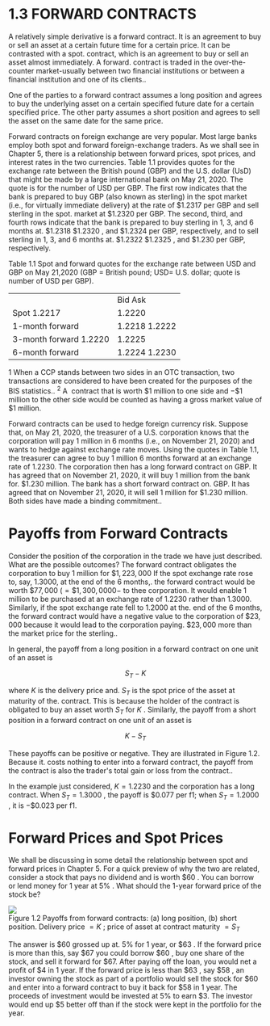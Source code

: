 # 1.3 FORWARD CONTRACTS  

A relatively simple derivative is a forward contract. It is an agreement to buy or sell an asset at a certain future time for a certain price. It can be contrasted with a spot. contract, which is an agreement to buy or sell an asset almost immediately. A forward. contract is traded in the over-the-counter market-usually between two financial institutions or between a financial institution and one of its clients..  

One of the parties to a forward contract assumes a long position and agrees to buy the underlying asset on a certain specified future date for a certain specified price. The other party assumes a short position and agrees to sell the asset on the same date for the same price.  

Forward contracts on foreign exchange are very popular. Most large banks employ both spot and forward foreign-exchange traders. As we shall see in Chapter 5, there is a relationship between forward prices, spot prices, and interest rates in the two currencies. Table 1.1 provides quotes for the exchange rate between the British pound (GBP) and the U.S. dollar (UsD) that might be made by a large international bank on May 21, 2020. The quote is for the number of USD per GBP. The first row indicates that the bank is prepared to buy GBP (also known as sterling) in the spot market (i.e., for virtually immediate delivery) at the rate of $\$1.2317$ per GBP and sell sterling in the spot. market at $\$1.2320$ per GBP. The second, third, and fourth rows indicate that the bank is prepared to buy sterling in 1, 3, and 6 months at. $\$1.2318$ $\$1.2320$ , and $\$1.2324$ per GBP, respectively, and to sell sterling in 1, 3, and 6 months at. $\$1.2322$ $\$1.2325$ , and $\$1.230$ per GBP, respectively.  

Table 1.1 Spot and forward quotes for the exchange rate between USD and GBP on May 21,2020 (GBP $=$ British pound; $\mathrm{USD}=$ U.S. dollar; quote is number of USD per GBP).   


<html><body><table><tr><td></td><td>Bid Ask</td></tr><tr><td>Spot 1.2217</td><td>1.2220</td></tr><tr><td>1-month forward</td><td>1.2218 1.2222</td></tr><tr><td>3-month forward 1.2220</td><td>1.2225</td></tr><tr><td>6-month forward</td><td>1.2224 1.2230</td></tr></table></body></html>

1 When a CCP stands between two sides in an OTC transaction, two transactions are considered to have been created for the purposes of the BIS statistics.. $^2\mathrm{~A~}$ contract that is worth $\$1$ million to one side and $-\$1$ million to the other side would be counted as having a gross market value of $\$1$ million.  

Forward contracts can be used to hedge foreign currency risk. Suppose that, on May 21, 2020, the treasurer of a U.S. corporation knows that the corporation will pay 1 million in 6 months (i.e., on November 21, 2020) and wants to hedge against exchange rate moves. Using the quotes in Table 1.1, the treasurer can agree to buy 1 million 6 months forward at an exchange rate of 1.2230. The corporation then has a long forward contract on GBP. It has agreed that on November 21, 2020, it will buy 1 million from the bank for. $\$1.230$ million. The bank has a short forward contract on. GBP. It has agreed that on November 21, 2020, it will sell 1 million for $\$1.230$ million. Both sides have made a binding commitment..  

# Payoffs from Forward Contracts  

Consider the position of the corporation in the trade we have just described. What are the possible outcomes? The forward contract obligates the corporation to buy 1 million for $\$1,223,000$ If the spot exchange rate rose to, say, 1.3000, at the end of the 6 months,. the forward contract would be worth $\$77,000$ $(=\$1,300,0000-$ to thee corporation. It would enable 1 million to be purchased at an exchange rate of 1.2230 rather than 1.3000. Similarly, if the spot exchange rate fell to 1.2000 at the. end of the 6 months, the forward contract would have a negative value to the corporation of $\$23,000$ because it would lead to the corporation paying. $\$23,000$ more than the market price for the sterling..  

In general, the payoff from a long position in a forward contract on one unit of an asset is  

$$
S_{T}-K
$$  

where $K$ is the delivery price and. $S_{T}$ is the spot price of the asset at maturity of the. contract. This is because the holder of the contract is obligated to buy an asset worth $S_{T}$ for $K$ . Similarly, the payoff from a short position in a forward contract on one unit of an asset is  

$$
K-S_{T}
$$  

These payoffs can be positive or negative. They are illustrated in Figure 1.2. Because it. costs nothing to enter into a forward contract, the payoff from the contract is also the trader's total gain or loss from the contract..  

In the example just considered, $K=1.2230$ and the corporation has a long contract. When $S_{T}=1.3000$ , the payoff is $\$0.077$ per f1; when $S_{T}=1.2000$ , it is $-\$0.023$ per f1.  

# Forward Prices and Spot Prices  

We shall be discussing in some detail the relationship between spot and forward prices in Chapter 5. For a quick preview of why the two are related, consider a stock that pays no dividend and is worth $\$60$ . You can borrow or lend money for 1 year at $5\%$ . What should the 1-year forward price of the stock be?  

![](images/9e790f09fe1930011b117f5f67866351c455616056c1603264a6731715d1186e.jpg)  
Figure 1.2 Payoffs from forward contracts: (a) long position, (b) short position. Delivery price $=K$ ; price of asset at contract maturity $=S_{T}$  

The answer is $\$60$ grossed up at. $5\%$ for 1 year, or $\$63$ . If the forward price is more than this, say $\$67$ you could borrow $\$60$ , buy one share of the stock, and sell it forward for $\$67.$ After paying off the loan, you would net a profit of $\$4$ in 1 year. If the forward price is less than $\$63$ , say $\$58$ , an investor owning the stock as part of a portfolio would sell the stock for $\$60$ and enter into a forward contract to buy it back for $\$58$ in 1 year. The proceeds of investment would be invested at $5\%$ to earn $\$3.$ The investor would end up $\$5$ better off than if the stock were kept in the portfolio for the year.  
